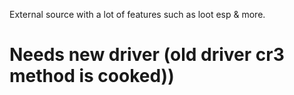 
External source with a lot of features such as loot esp &amp; more.

# Needs new driver (old driver cr3 method is cooked))
